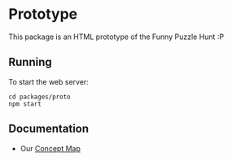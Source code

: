 # Prototype

This package is an HTML prototype of the Funny Puzzle Hunt :P

## Running

To start the web server:

```shell
cd packages/proto
npm start
```

## Documentation

- Our [Concept Map](IA%20Graph.png)
